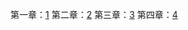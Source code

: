 第一章：[1](https://b23.tv/Qf5O8D)
第二章：[2](https://b23.tv/8zJ6rf)
第三章：[3](https://b23.tv/vNwVTl)
第四章：[4](https://b23.tv/jH72iB)

